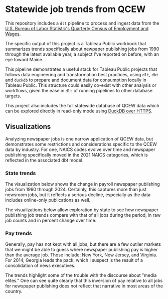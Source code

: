 # Statewide job trends from QCEW

This repository includes a `dlt` pipeline to process and ingest data from the [U.S. Bureau of Labor Statistic's Quarterly Census of Employment and Wages](https://www.bls.gov/cew/overview.htm).

The specific output of this project is a Tableau Public workbook that summarizes trends specifically about newpaper publishing jobs from 1990 through the latest available year, a subject I've reported on before, with an eye toward Maine. 

This pipeline demonstrates a useful stack for Tableau Public projects that follows data engineering and transformation best practices, using `dlt`, `dbt` and `duckdb` to prepare and document data for consumption locally in Tableau Public. This structure could easily co-exist with other analysis or workflows, given the ease in `dlt` of running pipelines to other database targets.

This project also includes the full statewide database of QCEW data which can be explored directly in read-only mode using [DuckDB over HTTPS](https://duckdb.org/docs/stable/guides/network_cloud_storage/duckdb_over_https_or_s3.html).

## Visualizations
Analyzing newspaper jobs is one narrow application of QCEW data, but demonstrates some restrictions and considerations specific to the QCEW data by industry. For one, NAICS codes evolve over time and newspaper publishing specifically moved in the 2021 NAICS categories, which is reflected in the associated dbt model.

### State trends
The visualization below shows the change in payroll newspaper publishing jobs from 1990 through 2024. Certainly, this captures more than just newsroom jobs, but it reflects a serious decline, especially as the data includes online-only publications as well.

The visualizations below allow exploration by state to see how newspaper publishing job trends compare with that of all jobs during the period, in raw job counts and in percent change over time.



### Pay trends
Generally, pay has not kept with all jobs, but there are a few outlier markets that we might be able to guess where newspaper publishing pay is higher than the average job. Those include: New York, New Jersey, and Virginia. For 2014, Georgia leads the pack, which I suspect is the result of a consolidation of news executives.

The trends highlight some of the trouble with the discourse about "media elites." One can see quite clearly that this inversion of pay relative to all jobs for newspaper publishing does not reflect that narrative in most areas of the country.

